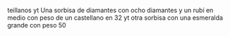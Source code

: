 teillanos
yt Una sorbisa de diamantes con ocho diamantes y un rubí en medio con peso de un castellano en
32
yt otra sorbisa con una esmeralda grande con peso
50